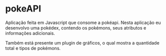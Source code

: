 # pokeAPI
Aplicação feita em Javascript que consome a pokéapi. Nesta aplicação eu desenvolvo uma pokédex, contendo os pokémons, seus atributos e informações adicionais.

Também está presente um plugin de gráficos, o qual mostra a quantidade total e tipos de pokémons.
